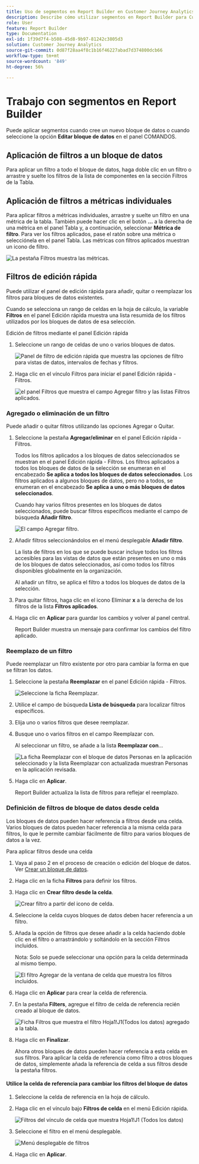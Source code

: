 ```yaml
---
title: Uso de segmentos en Report Builder en Customer Journey Analytics
description: Describe cómo utilizar segmentos en Report Builder para Customer Journey Analytics
role: User
feature: Report Builder
type: Documentation
exl-id: 1f39d7f4-b508-45d8-9b97-81242c3805d3
solution: Customer Journey Analytics
source-git-commit: 0d87f28aa4f8c1b16f46227abad7d374800dcb66
workflow-type: tm+mt
source-wordcount: '849'
ht-degree: 56%

---
```


# Trabajo con segmentos en Report Builder

Puede aplicar segmentos cuando cree un nuevo bloque de datos o cuando seleccione la opción **Editar bloque de datos** en el panel COMANDOS.

## Aplicación de filtros a un bloque de datos

Para aplicar un filtro a todo el bloque de datos, haga doble clic en un filtro o arrastre y suelte los filtros de la lista de componentes en la sección Filtros de la Tabla.

## Aplicación de filtros a métricas individuales

Para aplicar filtros a métricas individuales, arrastre y suelte un filtro en una métrica de la tabla. También puede hacer clic en el botón **...** a la derecha de una métrica en el panel Tabla y, a continuación, seleccionar **Métrica de filtro**. Para ver los filtros aplicados, pase el ratón sobre una métrica o selecciónela en el panel Tabla. Las métricas con filtros aplicados muestran un icono de filtro.

![La pestaña Filtros muestra las métricas.](./assets/filter_by.png)

## Filtros de edición rápida

Puede utilizar el panel de edición rápida para añadir, quitar o reemplazar los filtros para bloques de datos existentes.

Cuando se selecciona un rango de celdas en la hoja de cálculo, la variable **Filtros** en el panel Edición rápida muestra una lista resumida de los filtros utilizados por los bloques de datos de esa selección.

Edición de filtros mediante el panel Edición rápida

1. Seleccione un rango de celdas de uno o varios bloques de datos.

   ![Panel de filtro de edición rápida que muestra las opciones de filtro para vistas de datos, intervalos de fechas y filtros.](./assets/select_multiple_dbs.png)

1. Haga clic en el vínculo Filtros para iniciar el panel Edición rápida - Filtros.

   ![el panel Filtros que muestra el campo Agregar filtro y las listas Filtros aplicados.](./assets/quick_edit_filters.png)

### Agregado o eliminación de un filtro

Puede añadir o quitar filtros utilizando las opciones Agregar o Quitar.

1. Seleccione la pestaña **Agregar/eliminar** en el panel Edición rápida - Filtros.

   Todos los filtros aplicados a los bloques de datos seleccionados se muestran en el panel Edición rápida - Filtros. Los filtros aplicados a todos los bloques de datos de la selección se enumeran en el encabezado **Se aplica a todos los bloques de datos seleccionados**. Los filtros aplicados a algunos bloques de datos, pero no a todos, se enumeran en el encabezado **Se aplica a uno o más bloques de datos seleccionados**.

   Cuando hay varios filtros presentes en los bloques de datos seleccionados, puede buscar filtros específicos mediante el campo de búsqueda **Añadir filtro**.

   ![El campo Agregar filtro.](./assets/add_filter.png)

1. Añadir filtros seleccionándolos en el menú desplegable **Añadir filtro**.

   La lista de filtros en los que se puede buscar incluye todos los filtros accesibles para las vistas de datos que están presentes en uno o más de los bloques de datos seleccionados, así como todos los filtros disponibles globalmente en la organización.

   Al añadir un filtro, se aplica el filtro a todos los bloques de datos de la selección.

1. Para quitar filtros, haga clic en el icono Eliminar **x** a la derecha de los filtros de la lista **Filtros aplicados**.

1. Haga clic en **Aplicar** para guardar los cambios y volver al panel central.

   Report Builder muestra un mensaje para confirmar los cambios del filtro aplicado.

### Reemplazo de un filtro

Puede reemplazar un filtro existente por otro para cambiar la forma en que se filtran los datos.

1. Seleccione la pestaña **Reemplazar** en el panel Edición rápida - Filtros.

   ![Seleccione la ficha Reemplazar.](./assets/replace_filter.png)

1. Utilice el campo de búsqueda **Lista de búsqueda** para localizar filtros específicos.

1. Elija uno o varios filtros que desee reemplazar.

1. Busque uno o varios filtros en el campo Reemplazar con.

   Al seleccionar un filtro, se añade a la lista **Reemplazar con**...

   ![La ficha Reemplazar con el bloque de datos Personas en la aplicación seleccionado y la lista Reemplazar con actualizada muestran Personas en la aplicación revisada.](./assets/replace_screen_new.png)

1. Haga clic en **Aplicar**.

   Report Builder actualiza la lista de filtros para reflejar el reemplazo.

### Definición de filtros de bloque de datos desde celda

Los bloques de datos pueden hacer referencia a filtros desde una celda. Varios bloques de datos pueden hacer referencia a la misma celda para filtros, lo que le permite cambiar fácilmente de filtro para varios bloques de datos a la vez.

Para aplicar filtros desde una celda

1. Vaya al paso 2 en el proceso de creación o edición del bloque de datos. Ver [Crear un bloque de datos](./create-a-data-block.md).
1. Haga clic en la ficha **Filtros** para definir los filtros.
1. Haga clic en **Crear filtro desde la celda**.

   ![Crear filtro a partir del icono de celda.](./assets/create-filter-from-cell.png)

1. Seleccione la celda cuyos bloques de datos deben hacer referencia a un filtro.

1. Añada la opción de filtros que desee añadir a la celda haciendo doble clic en el filtro o arrastrándolo y soltándolo en la sección Filtros incluidos.

   Nota: Solo se puede seleccionar una opción para la celda determinada al mismo tiempo.

   ![El filtro Agregar de la ventana de celda que muestra los filtros incluidos.](./assets/select-filters.png)

1. Haga clic en **Aplicar** para crear la celda de referencia.

1. En la pestaña **Filters**, agregue el filtro de celda de referencia recién creado al bloque de datos.

   ![Ficha Filtros que muestra el filtro Hoja1!J1(Todos los datos) agregado a la tabla.](./assets/reference-cell-filter.png)

1. Haga clic en **Finalizar**.

   Ahora otros bloques de datos pueden hacer referencia a esta celda en sus filtros. Para aplicar la celda de referencia como filtro a otros bloques de datos, simplemente añada la referencia de celda a sus filtros desde la pestaña filtros.

#### Utilice la celda de referencia para cambiar los filtros del bloque de datos

1. Seleccione la celda de referencia en la hoja de cálculo.

1. Haga clic en el vínculo bajo **Filtros de celda** en el menú Edición rápida.

   ![Filtros del vínculo de celda que muestra Hoja1!J1 (Todos los datos)](./assets/filters-from-cell-link.png)

1. Seleccione el filtro en el menú desplegable.

   ![Menú desplegable de filtros](./assets/filter-drop-down.png)

1. Haga clic en **Aplicar**.
